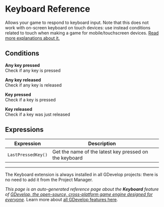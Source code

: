 # Keyboard Reference

Allows your game to respond to keyboard input. Note that this does not work with on-screen keyboard on touch devices: use instead conditions related to touch when making a game for mobile/touchscreen devices. [Read more explanations about it.](/gdevelop5/all-features/keyboard)

## Conditions

**Any key pressed**  
Check if any key is pressed

**Any key released**  
Check if any key is released

**Key pressed**  
Check if a key is pressed

**Key released**  
Check if a key was just released

## Expressions

| Expression | Description |  |
|-----|-----|-----|
| `LastPressedKey()` | Get the name of the latest key pressed on the keyboard ||


---

The Keyboard extension is always installed in all GDevelop projects: there is no need to add it from the Project Manager.

*This page is an auto-generated reference page about the **Keyboard** feature of [GDevelop, the open-source, cross-platform game engine designed for everyone](https://gdevelop.io/).* Learn more about [all GDevelop features here](/gdevelop5/all-features).